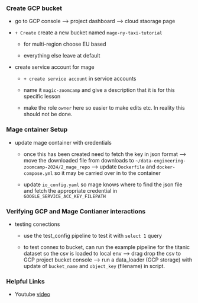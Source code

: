 ### Create GCP bucket 

* go to GCP console --> project dashboard --> cloud staorage page 

* `+ Create` create a new bucket named `mage-ny-taxi-tutorial`

    - for multi-region choose EU based 

    - everything else leave at default 

* create service account for mage 

    - `+ create service account` in service accounts 

    - name it `magic-zoomcamp` and give a description that it is for this specific lesson

    - make the role `owner` here so easier to make edits etc. In reality this should not be done.

### Mage cntainer Setup

* update mage container with credentials 

    - once this has been created need to fetch the key in json format --> move the downloaded file from downloads to `~/data-engineering-zoomcamp-2024/2_mage_repo` --> update `Dockerfile` and `docker-compose.yml` so it may be carried over in to the container 

    - update `io_config.yaml` so mage knows where to find the json file and fetch the appropriate credential in `GOOGLE_SERVICE_ACC_KEY_FILEPATH`

### Verifying GCP and Mage Contianer interactions 

* testing conections 

    * use the test_config pipeline to test it with `select 1` query 

    * to test connex to bucket, can run the example pipeline for the titanic dataset so the csv is loaded to local env --> drag drop the csv to GCP project bucket console --> run a data_loader (GCP storage) with update of `bucket_name` and `object_key` (filename) in script. 

### Helpful Links 

* Youtube [video](https://www.youtube.com/watch?v=00LP360iYvE&t=1s)